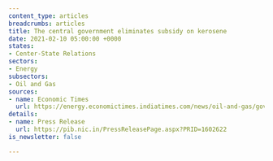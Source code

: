 ```yaml
---
content_type: articles
breadcrumbs: articles
title: The central government eliminates subsidy on kerosene
date: 2021-02-10 05:00:00 +0000
states:
- Center-State Relations
sectors:
- Energy
subsectors:
- Oil and Gas
sources:
- name: Economic Times
  url: https://energy.economictimes.indiatimes.com/news/oil-and-gas/govt-eliminates-subsidy-on-kerosene-via-small-price-hikes/80661200
details:
- name: Press Release
  url: https://pib.nic.in/PressReleasePage.aspx?PRID=1602622
is_newsletter: false

---
```

